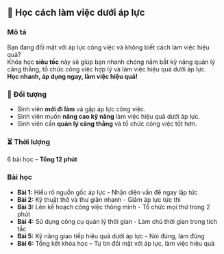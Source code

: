 ## 📌 Học cách làm việc dưới áp lực  

### Mô tả  
Bạn đang đối mặt với áp lực công việc và không biết cách làm việc hiệu quả?  
Khóa học **siêu tốc** này sẽ giúp bạn nhanh chóng nắm bắt kỹ năng quản lý căng thẳng, tổ chức công việc hợp lý và làm việc hiệu quả dưới áp lực.  
**Học nhanh, áp dụng ngay, làm việc hiệu quả!**  

### 🎯 Đối tượng  
- Sinh viên **mới đi làm** và gặp áp lực công việc.  
- Sinh viên muốn **nâng cao kỹ năng** làm việc hiệu quả dưới áp lực.  
- Sinh viên cần **quản lý căng thẳng** và tổ chức công việc tốt hơn.  

### ⏳ Thời lượng  
6 bài học – **Tổng 12 phút**  

### Bài học  
- **Bài 1:** Hiểu rõ nguồn gốc áp lực - Nhận diện vấn đề ngay lập tức  
- **Bài 2:** Kỹ thuật thở và thư giãn nhanh - Giảm áp lực tức thì  
- **Bài 3:** Lên kế hoạch công việc thông minh - Tổ chức mọi thứ trong 2 phút  
- **Bài 4:** Sử dụng công cụ quản lý thời gian - Làm chủ thời gian trong tích tắc  
- **Bài 5:** Kỹ năng giao tiếp hiệu quả dưới áp lực - Nói đúng, làm đúng  
- **Bài 6:** Tổng kết khóa học – Tự tin đối mặt với áp lực, làm việc hiệu quả